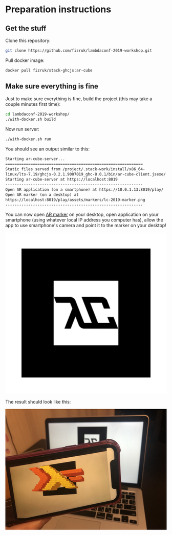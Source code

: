 # Preparation instructions

## Get the stuff

Clone this repository:

```sh
git clone https://github.com/fizruk/lambdaconf-2019-workshop.git
```

Pull docker image:

```sh
docker pull fizruk/stack-ghcjs:ar-cube
```

## Make sure everything is fine

Just to make sure everything is fine, build the project
(this may take a couple minutes first time):

```sh
cd lambdaconf-2019-workshop/
./with-docker.sh build
```

Now run server:

```sh
./with-docker.sh run
```

You should see an output similar to this:

```
Starting ar-cube-server...
============================================================
Static files served from /project/.stack-work/install/x86_64-linux/lts-7.19/ghcjs-0.2.1.9007019_ghc-8.0.1/bin/ar-cube-client.jsexe/
Starting ar-cube-server at https://localhost:8019
------------------------------------------------------------
Open AR application (on a smartphone) at https://10.0.1.13:8019/play/
Open AR marker (on a desktop) at
https://localhost:8019/play/assets/markers/lc-2019-marker.png
------------------------------------------------------------
```

You can now open [AR marker][ar_marker] on your desktop, open application
on your smartphone (using whatever local IP address you computer has),
allow the app to use smartphone's camera and point it to the marker on
your desktop!

[ar_marker]: project/client/static/assets/markers/lc-2019-marker.png

![AR marker.][ar_marker]

The result should look like this:

![AR demo.](images/ar_demo.jpg)
